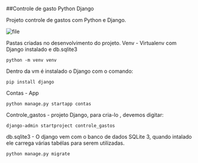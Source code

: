 ##Controle de gasto Python Django

Projeto controle de gastos com Python e Django.

![file](https://i.imgur.com/SBW6YlN.png "file")

Pastas criadas no desenvolvimento do projeto. 
Venv - Virtualenv com Django instalado e db.sqlite3 

	python -m venv venv

Dentro da vm é instalado o Django com o comando:

	pip install django 

Contas - App

	python manage.py startapp contas

Controle_gastos - projeto Django, para cria-lo , devemos digitar: 

	django-admin startproject controle_gastos


db.sqlite3 - O django vem com o banco de dados SQLite 3, quando intalado ele carrega várias tabélas para serem utilizadas.

	python manage.py migrate


